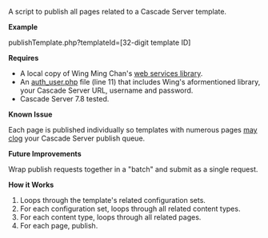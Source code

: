 A script to publish all pages related to a Cascade Server template.

**Example**

publishTemplate.php?templateId=[32-digit template ID]

**Requires**

- A local copy of Wing Ming Chan's [web services library](http://www.upstate.edu/cascade-admin/projects/web-services/).
- An [auth_user.php](https://github.com/espanae/Cascade-Web-Services-Examples/blob/master/php/wing-ming-chan-library/auth_user.php) file (line 11) that includes Wing's aformentioned library, your Cascade Server URL, username and password.
- Cascade Server 7.8 tested.

**Known Issue**

Each page is published individually so templates with numerous pages [may clog](http://help.hannonhill.com/discussions/how-do-i/14581-how-to-clear-all-active-publish-jobs) your Cascade Server publish queue.

**Future Improvements**

Wrap publish requests together in a "batch" and submit as a single request.

**How it Works**

1. Loops through the template's related configuration sets.
2. For each configuration set, loops through all related content types.
3. For each content type, loops through all related pages.
4. For each page, publish.